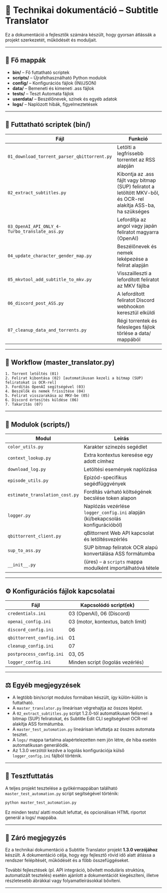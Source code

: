# 🧠 Technikai dokumentáció – Subtitle Translator

Ez a dokumentáció a fejlesztők számára készült, hogy gyorsan átlássák a projekt szerkezetét, működését és moduljait.

---

## 📁 Fő mappák

* **bin/** – Fő futtatható scriptek
* **scripts/** – Újrafelhasználható Python modulok
* **config/** – Konfigurációs fájlok (INI/JSON)
* **data/** – Bemeneti és kimeneti .ass fájlok
* **tests/** – Teszt Automata fájlok
* **userdata/** – Beszélőnevek, színek és egyéb adatok
* **logs/** – Naplózott hibák, figyelmeztetések

---

## 🧹 Futtatható scriptek (bin/)

| Fájl                                          | Funkció                                                                                                          |
| --------------------------------------------- | ---------------------------------------------------------------------------------------------------------------- |
| `01_download_torrent_parser_qbittorrent.py`   | Letölti a legfrissebb torrentet az RSS alapján                                                                   |
| `02_extract_subtitles.py`                     | Kibontja az .ass fájlt vagy bitmap (SUP) feliratot a letöltött MKV-ből, és OCR-rel alakítja ASS-ba, ha szükséges |
| `03_OpenAI_API_ONLY_4-Turbo_translate_ass.py` | Lefordítja az angol vagy japán feliratot magyarra (OpenAI)                                                       |
| `04_update_character_gender_map.py`           | Beszélőnevek és nemek leképezése a felirat alapján                                                               |
| `05_mkvtool_add_subtitle_to_mkv.py`           | Visszailleszti a lefordított feliratot az MKV fájlba                                                             |
| `06_discord_post_ASS.py`                      | A lefordított feliratot Discord webhookon keresztül elküldi                                                      |
| `07_cleanup_data_and_torrents.py`             | Régi torrentek és felesleges fájlok törlése a data/ mappából                                                     |

---

## 🔄 Workflow (master\_translator.py)

```text
1. Torrent letöltés (01)
2. Felirat kibontása (02) [automatikusan kezeli a bitmap (SUP) feliratokat is OCR-rel]
3. Fordítás OpenAI segítségével (03)
4. Beszélők és nemek frissítése (04)
5. Felirat visszarakása az MKV-be (05)
6. Discord értesítés küldése (06)
7. Takarítás (07)
```

---

## 🧱 Modulok (scripts/)

| Modul                          | Leírás                                                                          |
| ------------------------------ | ------------------------------------------------------------------------------- |
| `color_utils.py`               | Karakter szinezés segédlet                                                      |
| `context_lookup.py`            | Extra kontextus keresése egy adott címhez                                       |
| `download_log.py`              | Letöltési események naplózása                                                   |
| `episode_utils.py`             | Epizód-specifikus segédfüggvények                                               |
| `estimate_translation_cost.py` | Fordítás várható költségének becslése token alapon                              |
| `logger.py`                    | Naplózás vezérlése `logger_config.ini` alapján (ki/bekapcsolás konfigurációból) |
| `qbittorrent_client.py`        | qBittorrent Web API kapcsolat és letöltésvezérlés                               |
| `sup_to_ass.py`                | SUP bitmap feliratok OCR alapú konvertálása ASS formátumba                      |
| `__init__.py`                  | (üres) – a `scripts` mappa modulként importálhatóvá tétele                      |

---

## ⚙️ Konfigurációs fájlok kapcsolatai

| Fájl                     | Kapcsolódó script(ek)              |
| ------------------------ | ---------------------------------- |
| `credentials.ini`        | 03 (OpenAI), 06 (Discord)          |
| `openai_config.ini`      | 03 (motor, kontextus, batch limit) |
| `discord_config.ini`     | 06                                 |
| `qbittorrent_config.ini` | 01                                 |
| `cleanup_config.ini`     | 07                                 |
| `postprocess_config.ini` | 03, 05                             |
| `logger_config.ini`      | Minden script (logolás vezérlés)   |

---

## ⚖️ Egyéb megjegyzések

* A legtöbb bin/script modulos formában készült, így külön-külön is futtatható.
* A `master_translator.py` lineárisan végrehajtja az összes lépést.
* A `02_extract_subtitles.py` script 1.2.0-tól automatikusan felismeri a bitmap (SUP) feliratokat, és Subtitle Edit CLI segítségével OCR-rel alakítja ASS formátumba.
* A `master_test_automation.py` lineárisan lefuttatja az összes automata tesztet.
* A `logs/` mappa tartalma alapértelezetten nem jön létre, de hiba esetén automatikusan generálódik.
* Az 1.3.0 verzótól kezdve a logolás konfigurációja külső `logger_config.ini` fájlból történik.

---

## 🥪 Tesztfuttatás

A teljes projekt tesztelése a gyökérmappában található `master_test_automation.py` script segítségével történik:

```bash
python master_test_automation.py
```

Ez minden tests/ alatti modult lefuttat, és opcionálisan HTML riportot generál a logs/ mappába.

---

## 📝 Záró megjegyzés

Ez a technikai dokumentáció a Subtitle Translator projekt **1.3.0 verzójához** készült.
A dokumentáció célja, hogy egy fejlesztő rövid idő alatt átlássa a rendszer felépítését, működését és a főbb összefüggéseket.

További fejlesztések (pl. API integráció, bővített moduláris struktúra, automatizált tesztelés) esetén ajánlott a dokumentációt kiegészíteni, illetve részletesebb ábrákkal vagy folyamatleírásokkal bővíteni.

---
